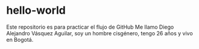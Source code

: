 # hello-world
Este repositorio es para practicar el flujo de GitHub
Me llamo Diego Alejandro Vásquez Aguilar, soy un hombre cisgénero, tengo 26 años y vivo en Bogotá.
